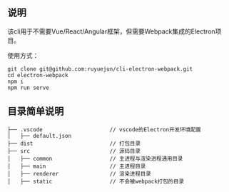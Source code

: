 ## 说明
该cli用于不需要Vue/React/Angular框架，但需要Webpack集成的Electron项目。

使用方式：
```
git clone git@github.com:ruyuejun/cli-electron-webpack.git
cd electron-webpack
npm i
npm run serve
```

## 目录简单说明
```
├── .vscode                     // vscode的Electron开发环境配置
│   ├── default.json
├── dist                        // 打包目录
├── src                         // 源码目录
│   ├── common                  // 主进程与渲染进程通用目录
│   ├── main                    // 主进程目录
│   ├── renderer                // 渲染进程目录
│   ├── static                  // 不会被webpack打包的目录
```